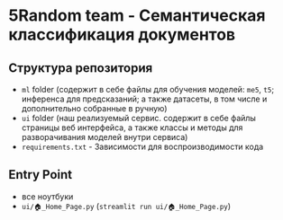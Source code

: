 # 5Random team - Семантическая классификация документов

## Структура репозитория
- `ml` folder (содержит в себе файлы для обучения моделей: `me5`, `t5`; инференса для предсказаний; а также датасеты, в том числе и дополнительно собранные в ручную)
- `ui` folder (наш реализуемый сервис. содержит в себе файлы страницы веб интерфейса, а также классы и методы для разворачивания моделей внутри сервиса)
- `requirements.txt` - Зависимости для воспроизводимости кода

## Entry Point
- все ноутбуки
- `ui/🏠_Home_Page.py` (`streamlit run ui/🏠_Home_Page.py`)
